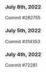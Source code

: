 ### July 8th, 2022

Commit #282755

### July 5th, 2022

Commit #314353


### July 4th, 2022

Commit #72281
